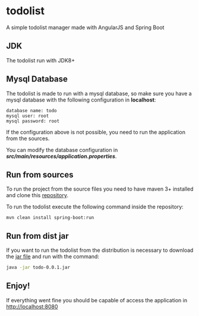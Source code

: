 # todolist
A simple todolist manager made with AngularJS and Spring Boot

## JDK
The todolist run with JDK8+

## Mysql Database
The todolist is made to run with a mysql database, so make sure you have a mysql database with the following configuration in **localhost**:
```
database name: todo
mysql user: root
mysql password: root
```

If the configuration above is not possible, you need to run the application from the sources.

You can modify the database configuration in **_src/main/resources/application.properties_**.

## Run from sources
To run the project from the source files you need to have maven 3+ installed and clone this [repository](https://github.com/robsonperassoli/todolist.git).

To run the todolist execute the following command inside the repository:
```
mvn clean install spring-boot:run
```

## Run from dist jar 
If you want to run the todolist from the distribution is necessary to download the [jar file](https://github.com/robsonperassoli/todolist/releases/download/0.0.1/todo-0.0.1.jar) and run with the command:
```bash
java -jar todo-0.0.1.jar
```

## Enjoy!
If everything went fine you should be capable of access the application in [http://localhost:8080](http://localhost:8080)